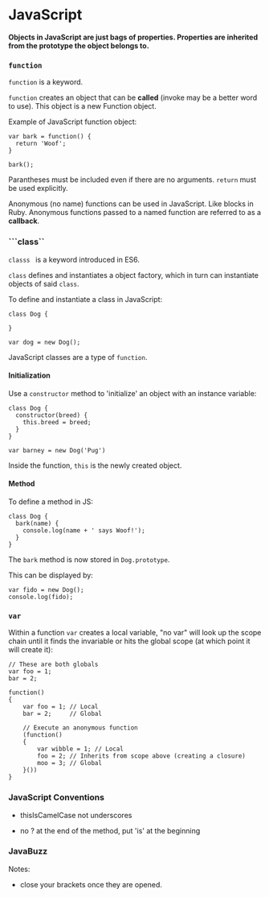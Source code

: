 # JavaScript

**Objects in JavaScript are just bags of properties. Properties are inherited from the prototype the object belongs to.**

### ```function``` 

```function``` is a keyword.

```function``` creates an object that can be **called** (invoke may be a better word to use). This object is a new Function object.

Example of JavaScript function object:
```
var bark = function() {
  return 'Woof';
}

bark();
```
Parantheses must be included even if there are no arguments.
```return``` must be used explicitly.

Anonymous (no name) functions can be used in JavaScript. Like blocks in Ruby.
Anonymous functions passed to a named function are referred to as a **callback**.

### ```class``

```classs ``` is a keyword introduced in ES6.

```class``` defines and instantiates a object factory, which in turn can instantiate objects of said ```class```.

To define and instantiate a class in JavaScript:
```
class Dog {

}

var dog = new Dog();
```

JavaScript classes are a type of ```function```.

#### Initialization

Use a ```constructor``` method to 'initialize' an object with an instance variable:
```
class Dog {
  constructor(breed) {
    this.breed = breed;
  }
}

var barney = new Dog('Pug')
```
Inside the function, ```this``` is the newly created object.

#### Method

To define a method in JS:
```
class Dog {
  bark(name) {
    console.log(name + ' says Woof!');
  }
}
```
The ```bark``` method is now stored in ```Dog.prototype```. 

This can be displayed by:
```
var fido = new Dog();
console.log(fido);
```

### ```var```

Within a function ```var``` creates a local variable, "no var" will look up the scope chain until it finds the invariable or hits the global scope (at which point it will create it):

```
// These are both globals
var foo = 1;
bar = 2;

function()
{
    var foo = 1; // Local
    bar = 2;     // Global

    // Execute an anonymous function
    (function()
    {
        var wibble = 1; // Local
        foo = 2; // Inherits from scope above (creating a closure)
        moo = 3; // Global
    }())
}
```

### JavaScript Conventions

- thisIsCamelCase not underscores

- no ? at the end of the method, put 'is' at the beginning 

### JavaBuzz

Notes:

- close your brackets once they are opened.



